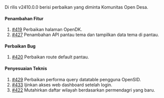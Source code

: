 Di rilis v2410.0.0 berisi perbaikan yang diminta Komunitas Open Desa.

#### Penambahan Fitur
1. [#419](https://github.com/OpenSID/pantau/issues/419) Perbaikan halaman OpenDK.
2. [#427](https://github.com/OpenSID/pantau/issues/427) Penambahan API pantau tema dan tampilkan data tema di pantau.

#### Perbaikan Bug

1. [#420](https://github.com/OpenSID/pantau/issues/420) Perbaikan route default pantau.

#### Penyesuaian Teknis

1. [#429](https://github.com/OpenSID/pantau/issues/429) Perbaikan performa query datatable pengguna OpenSID.
2. [#433](https://github.com/OpenSID/pantau/issues/433) Ijinkan akses web dashboard setelah login.
3. [#422](https://github.com/OpenSID/pantau/issues/422) Mutahirkan daftar wilayah berdasarkan permendagri yang baru.